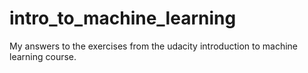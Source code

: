 # intro_to_machine_learning

My answers to the exercises from the udacity introduction to machine learning course.
